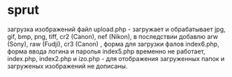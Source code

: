 # sprut
загрузка изображений файл upload.php - загружает и обрабатывает jpg, gif, bmp, png, tiff, cr2 (Canon), nef (Nikon), в последствии добавлю arw (Sony), raw (Fudji), cr3 (Canon) ,
форма для загрузки фалов index6.php,
форма ввода логина и паролья index5.php временно не работает,
index.php, index2.php и izo.php - для отображения загруженных папок и загруженых изображений не дописаны.
